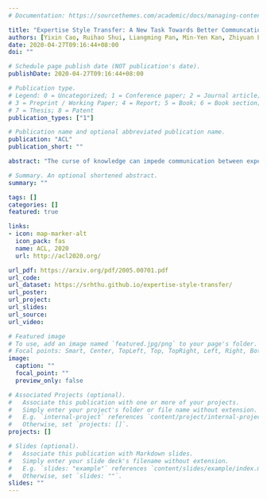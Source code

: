 ```yaml
---
# Documentation: https://sourcethemes.com/academic/docs/managing-content/

title: "Expertise Style Transfer: A New Task Towards Better Communcation between Experts and Laymen"
authors: [Yixin Cao, Ruihao Shui, Liangming Pan, Min-Yen Kan, Zhiyuan Liu, Tat-Seng Chua]
date: 2020-04-27T09:16:44+08:00
doi: ""

# Schedule page publish date (NOT publication's date).
publishDate: 2020-04-27T09:16:44+08:00

# Publication type.
# Legend: 0 = Uncategorized; 1 = Conference paper; 2 = Journal article;
# 3 = Preprint / Working Paper; 4 = Report; 5 = Book; 6 = Book section;
# 7 = Thesis; 8 = Patent
publication_types: ["1"]

# Publication name and optional abbreviated publication name.
publication: "ACL"
publication_short: ""

abstract: "The curse of knowledge can impede communication between experts and laymen. We propose a new task of expertise style transfer and contribute a manually annotated dataset with the goal of alleviating such cognitive biases. Solving this task not only simplifies the professional language, but also improves the accuracy and expertise level of laymen descriptions using simple words. This is a challenging task, unaddressed in previous work, as it requires the models to have expert intelligence in order to modify text with a deep understanding of domain knowledge and structures. We establish the benchmark performance of five state-of-the-art models for style transfer and text simplification. The results demonstrate a significant gap between machine and human performance. We also discuss the challenges of automatic evaluation, to provide insights into future research directions. The dataset is publicly available at https://srhthu.github.io/expertise-style-transfer/."

# Summary. An optional shortened abstract.
summary: ""

tags: []
categories: []
featured: true

links:
- icon: map-marker-alt
  icon_pack: fas
  name: ACL, 2020
  url: http://acl2020.org/

url_pdf: https://arxiv.org/pdf/2005.00701.pdf
url_code:
url_dataset: https://srhthu.github.io/expertise-style-transfer/
url_poster:
url_project:
url_slides:
url_source:
url_video:

# Featured image
# To use, add an image named `featured.jpg/png` to your page's folder. 
# Focal points: Smart, Center, TopLeft, Top, TopRight, Left, Right, BottomLeft, Bottom, BottomRight.
image:
  caption: ""
  focal_point: ""
  preview_only: false

# Associated Projects (optional).
#   Associate this publication with one or more of your projects.
#   Simply enter your project's folder or file name without extension.
#   E.g. `internal-project` references `content/project/internal-project/index.md`.
#   Otherwise, set `projects: []`.
projects: []

# Slides (optional).
#   Associate this publication with Markdown slides.
#   Simply enter your slide deck's filename without extension.
#   E.g. `slides: "example"` references `content/slides/example/index.md`.
#   Otherwise, set `slides: ""`.
slides: ""
---
```

